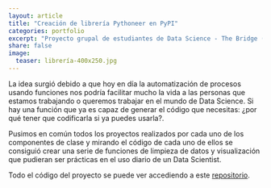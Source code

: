 ```yaml
---
layout: article
title: "Creación de librería Pythoneer en PyPI"
categories: portfolio
excerpt: "Proyecto grupal de estudiantes de Data Science - The Bridge (Digital talent accelerator)"
share: false
image:
  teaser: librería-400x250.jpg
---
```


La idea surgió debido a que hoy en día la automatización de procesos usando funciones nos podría facilitar mucho la vida a las personas que estamos trabajando o queremos trabajar en el mundo de Data Science. Si hay una función que ya es capaz de generar el código que necesitas: ¿por qué tener que codificarla si ya puedes usarla?.

Pusimos en común todos los proyectos realizados por cada uno de los componentes de clase y mirando el código de cada uno de ellos se consiguió crear una serie de funciones de limpieza de datos y visualización que pudieran ser prácticas en el uso diario de un Data Scientist.

Todo el código del proyecto se puede ver accediendo a este [repositorio](https://github.com/sonimik13/give-me-some-credit).

